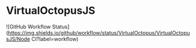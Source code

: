 # VirtualOctopusJS

![GitHub Workflow Status](https://img.shields.io/github/workflow/status/VirtualOctopus/VirtualOctopusJS/Node CI?label=workflow)